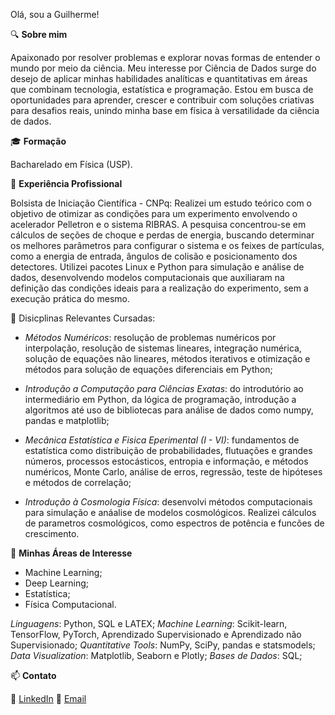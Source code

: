 Olá, sou a Guilherme!


🔍 **Sobre mim**

Apaixonado por resolver problemas e explorar novas formas de entender o mundo por meio da ciência. Meu interesse por Ciência de Dados surge do desejo de aplicar minhas habilidades analíticas e quantitativas em áreas que combinam tecnologia, estatística e programação. Estou em busca de oportunidades para aprender, crescer e contribuir com soluções criativas para desafios reais, unindo minha base em física à versatilidade da ciência de dados.


🎓 **Formação**

Bacharelado em Física (USP).


💼 **Experiência Profissional**

Bolsista de Iniciação Científica - CNPq: Realizei um estudo teórico com o objetivo de otimizar as condições para um experimento envolvendo o acelerador Pelletron e o sistema RIBRAS. A pesquisa concentrou-se em cálculos de seções de choque e perdas de energia, buscando determinar os melhores parâmetros para configurar o sistema e os feixes de partículas, como a energia de entrada, ângulos de colisão e posicionamento dos detectores. Utilizei pacotes Linux e Python para simulação e análise de dados, desenvolvendo modelos computacionais que auxiliaram na definição das condições ideais para a realização do experimento, sem a execução prática do mesmo.


📕 Disicplinas Relevantes Cursadas:

- *Métodos Numéricos*: resolução de problemas numéricos por interpolação, resolução de sistemas lineares, integração numérica, solução de equações não lineares, métodos iterativos e otimização e métodos para solução de equações diferenciais em Python;
  
- *Introdução a Computação para Ciências Exatas*: do introdutório ao intermediário em Python, da lógica de programação, introdução a algoritmos até uso de bibliotecas para análise de dados como numpy, pandas e matplotlib;
  
- *Mecânica Estatística e Fisica Eperimental (I - VI)*: fundamentos de estatística como distribuição de probabilidades, flutuações e grandes números, processos estocásticos, entropia e informação, e métodos numéricos, Monte Carlo, análise de erros, regressão, teste de hipóteses e métodos de correlação;
  
- *Introdução à Cosmologia Física*: desenvolvi métodos computacionais para simulação e anáalise de modelos cosmológicos. Realizei cálculos de parametros cosmológicos, como espectros de potência e funcões de crescimento.


🚀 **Minhas Áreas de Interesse**

- Machine Learning;
- Deep Learning;
- Estatística;
- Física Computacional.


*Linguagens*: Python, SQL e LATEX;
*Machine Learning*: Scikit-learn, TensorFlow, PyTorch, Aprendizado Supervisionado e Aprendizado não Supervisionado;
*Quantitative Tools*: NumPy, SciPy, pandas e statsmodels;
*Data Visualization*: Matplotlib, Seaborn e Plotly;
*Bases de Dados*: SQL;


📫 **Contato**

💼 [LinkedIn](https://www.linkedin.com/in/guilherme-pacheco-paredes-4540552a7/)
📧 [Email](guipparedes2001@gmail.com)
  

